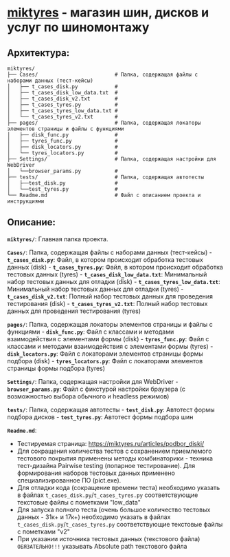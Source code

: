 # [miktyres](https://miktyres.ru/) - магазин шин, дисков и услуг по шиномонтажу

## Архитектура: 
````````````````````````````````````````````````````````````````````````````````````
miktyres/
├── Cases/                         # Папка, содержащая файлы с наборами данных (тест-кейсы)
│   ├── t_cases_disk.py            #
│   ├── t_cases_disk_low_data.txt  #
│   ├── t_cases_disk_v2.txt        #
│   ├── t_cases_tyres.py           #
│   ├── t_cases_tyres_low_data.txt #
│   └── t_cases_tyres_v2.txt       #
├── pages/                         # Папка, содержащая локаторы элементов страницы и файлы с функциями
│   ├── disk_func.py               #
│   ├── tyres_func.py              #
│   ├── disk_locators.py           #
│   └── tyres_locators.py          #
├── Settings/                      # Папка, содержащая настройки для WebDriver
│   └──browser_params.py           #
├── tests/                         # Папка, содержащая автотесты
│   ├──test_disk.py                #
│   └──test_tyres.py               #
└── Readme.md                      # Файл с описанием проекта и инструкциями
````````````````````````````````````````````````````````````````````````````````````

## Описание:

**`miktyres/`**: Главная папка проекта.

**`Cases/`**: Папка, содержащая файлы с наборами данных (тест-кейсы)
        - **`t_cases_disk.py`**: Файл, в котором происходит обработка тестовых данных (disk)
        - **`t_cases_tyres.py`**: Файл, в котором происходит обработка тестовых данных (tyres)
        - **`t_cases_disk_low_data.txt`**: Минимальный набор тестовых данных для отладки (disk)
        - **`t_cases_tyres_low_data.txt`**: Минимальный набор тестовых данных для отладки (tyres)
        - **`t_cases_disk_v2.txt`**: Полный набор тестовых данных для проведения тестирования (disk)
        - **`t_cases_tyres_v2.txt`**: Полный набор тестовых данных для проведения тестирования (tyres)

**`pages/`**: Папка, содержащая локаторы элементов страницы и файлы с функциями
        - **`disk_func.py`**: Файл с классами и методами взаимодействия с элементами формы (disk)
        - **`tyres_func.py`**: Файл с классами и методами взаимодействия с элементами формы (tyres)
        - **`disk_locators.py`**: Файл с локаторами элементов страницы формы подбора (disk)
        - **`tyres_locators.py`**: Файл с локаторами элементов страницы формы подбора (tyres)

**`Settings/`**: Папка, содержащая настройки для WebDriver
        - **`browser_params.py`**: Файл с фикстурой настройки браузера (с возможностью выбора обычного и headless режимов)

**`tests/`**: Папка, содержащая автотесты
        - **`test_disk.py`**: Автотест формы подбора дисков
        - **`test_tyres.py`**: Автотест формы подбора шин

**`Readme.md`**:
- Тестируемая страница: https://miktyres.ru/articles/podbor_diski/
- Для сокращения количества тестов с сохранением приемлемого тестового покрытия применены методы комбинаторики - техника тест-дизайна Pairwise testing (попарное тестирование). Для формирования наборов           тестовых данных применено специализированное ПО (pict.exe).
- Для отладки кода (сокращение времени теста) необходимо указать в файлах `t_cases_disk.py`/`t_cases_tyres.py` соответствующие текстовые файлы с пометками "low_data"
- Для запуска полного теста (очень большое количество тестовых данных - 31к+ и 17к+) необходимо указать в файлах `t_cases_disk.py`/`t_cases_tyres.py` соответствующие текстовые файлы с пометками "v2"
- При указании источника тестовых данных (текстового файла) `ОБЯЗАТЕЛЬНО!!!` указывать Absolute path текстового файла
